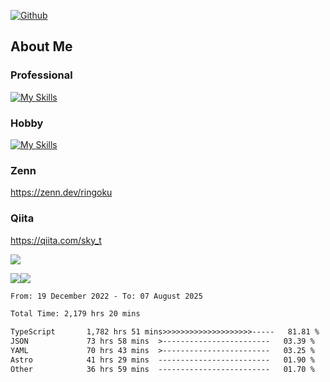 [![Github](https://img.shields.io/github/followers/skyt-a?label=Follow&style=social)](https://github.com/skyt-a)

## About Me
### Professional
[![My Skills](https://skillicons.dev/icons?i=react,ts,js,nodejs,java,graphql,firebase,githubactions&theme=light)](https://skillicons.dev)
### Hobby
[![My Skills](https://skillicons.dev/icons?i=unity,rust,py&theme=light)](https://skillicons.dev)

### Zenn
https://zenn.dev/ringoku
### Qiita
https://qiita.com/sky_t


![](https://github-profile-summary-cards.vercel.app/api/cards/profile-details?username=skyt-a&theme=default)

![](https://github-profile-summary-cards.vercel.app/api/cards/repos-per-language?username=skyt-a&theme=default)![](https://github-profile-summary-cards.vercel.app/api/cards/stats?username=RinGoku&theme=default)

<!--START_SECTION:waka-->

```txt
From: 19 December 2022 - To: 07 August 2025

Total Time: 2,179 hrs 20 mins

TypeScript       1,782 hrs 51 mins>>>>>>>>>>>>>>>>>>>>-----   81.81 %
JSON             73 hrs 58 mins  >------------------------   03.39 %
YAML             70 hrs 43 mins  >------------------------   03.25 %
Astro            41 hrs 29 mins  -------------------------   01.90 %
Other            36 hrs 59 mins  -------------------------   01.70 %
```

<!--END_SECTION:waka-->
